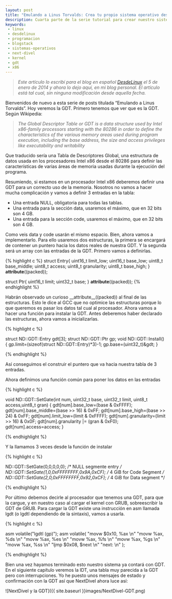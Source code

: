 ```yaml
---
layout: post
title: "Emulando a Linus Torvalds: Crea tu propio sistema operativo desde 0 (IV)"
description: Cuarta parte de la serie tutorial para crear nuestro sistema operativo. Hoy revisamos la Global Descriptor Table (o GDT).
keywords:
 - linux
 - desdelinux
 - programacion
 - blogstack
 - sistemas-operativos
 - next-divel
 - kernel
 - gdt
 - x86
---
```

> _Este artículo lo escribí para el blog en español [DesdeLinux](http://blog.desdelinux.net) el 5 de enero de 2014 y ahora lo dejo aquí, en mi blog personal. El artículo está tal cual, sin ninguna modificación desde aquella fecha._


Bienvenidos de nuevo a esta serie de posts titulada “Emulando a Linus Torvalds”. Hoy veremos la GDT. Primero tenemos que ver que es la GDT. Según Wikipedia:

> _The Global Descriptor Table or GDT is a data structure used by Intel x86-family processors starting with the 80286 in order to define the characteristics of the various memory areas used during program execution, including the base address, the size and access privileges like executability and writability_

Que traducido sería una Tabla de Descriptores Global, una estructura de datos usada en los procesadores Intel x86 desde el 80286 para definir las características de varias áreas de memoria usadas durante la ejecución del programa.

Resumiendo, si estamos en un procesador Intel x86 deberemos definir una GDT para un correcto uso de la memoria. Nosotros no vamos a hacer mucha complicación y vamos a definir 3 entradas en la tabla:

* Una entrada NULL, obligatoria para todas las tablas.
* Una entrada para la sección data, usaremos el máximo, que en 32 bits son 4 GB.
* Una entrada para la sección code, usaremos el máximo, que en 32 bits son 4 GB.

Como veis data y code usarán el mismo espacio. Bien, ahora vamos a implementarlo. Para ello usaremos dos estructuras, la primera se encargará de contener un puntero hacia los datos reales de nuestra GDT. Y la segunda será un array con las entradas de la GDT. Primero vamos a definirlas.

{% highlight c %}
struct Entry{
	uint16_t limit_low;
    uint16_t base_low;
	uint8_t base_middle;
    uint8_t access;
    uint8_t granularity;
    uint8_t base_high;
} __attribute__((packed));

struct Ptr{
	uint16_t limit;
    uint32_t base;
} __attribute__((packed));
{% endhighlight %}

Habrán observado un curioso \_\_attribute\_\_((packed)) al final de las estructuras. Esto le dice al GCC que no optimice las estructuras porque lo que queremos es pasar los datos tal cual al procesador. Ahora vamos a hacer una función para instalar la GDT. Antes deberemos haber declarado las estructuras, ahora vamos a inicializarlas.

{% highlight c %}

struct ND::GDT::Entry gdt[3];
struct ND::GDT::Ptr gp;
void ND::GDT::Install()
{
	gp.limit=(sizeof(struct ND::GDT::Entry)*3)-1;
	gp.base=(uint32_t)&gdt;
}

{% endhighlight %}

Así conseguimos el construir el puntero que va hacia nuestra tabla de 3 entradas.

Ahora definimos una función común para poner los datos en las entradas

{% highlight c %}

void ND::GDT::SetGate(int num, uint32_t base, uint32_t limit, uint8_t access,uint8_t gran)
{
	gdt[num].base_low=(base & 0xFFFF);
	gdt[num].base_middle=(base >> 16) & 0xFF;
	gdt[num].base_high=(base >> 24) & 0xFF;
	gdt[num].limit_low=(limit & 0xFFFF);
	gdt[num].granularity=(limit >> 16) & 0x0F;
	gdt[num].granularity |= (gran & 0xF0);
	gdt[num].access=access;
}

{% endhighlight %}

Y la llamamos 3 veces desde la función de instalar

{% highlight c %}

ND::GDT::SetGate(0,0,0,0,0); /* NULL segmente entry */
ND::GDT::SetGate(1,0,0xFFFFFFFF,0x9A,0xCF); /* 4 GiB for Code Segment */
ND::GDT::SetGate(2,0,0xFFFFFFFF,0x92,0xCF); /* 4 GiB for Data segment */

{% endhighlight %}

Por último debemos decirle al procesador que tenemos una GDT, para que la cargue, y en nuestro caso al cargar el kernel con GRUB, sobreescribir la GDT de GRUB. Para cargar la GDT existe una instrucción en asm llamada lgdt (o lgdtl dependiendo de la sintaxis), vamos a usarla.

{% highlight c %}

asm volatile("lgdtl (gp)");
asm volatile(
	"movw $0x10, %ax \n"
	"movw %ax, %ds \n"
    "movw %ax, %es \n"
    "movw %ax, %fs \n"
    "movw %ax, %gs \n"
    "movw %ax, %ss \n"
    "ljmp $0x08, $next \n"
    "next: \n"
);

{% endhighlight %}

Bien una vez hayamos terminado esto nuestro sistema ya contará con GDT. En el siguiente capítulo veremos la IDT, una tabla muy parecida a la GDT pero con interrupciones. Yo he puesto unos mensajes de estado y confirmación con la GDT así que NextDivel ahora luce así:

![NextDivel y la GDT]({{ site.baseurl }}images/NextDivel-GDT.png)